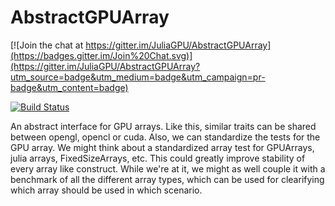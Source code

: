 # AbstractGPUArray

[![Join the chat at https://gitter.im/JuliaGPU/AbstractGPUArray](https://badges.gitter.im/Join%20Chat.svg)](https://gitter.im/JuliaGPU/AbstractGPUArray?utm_source=badge&utm_medium=badge&utm_campaign=pr-badge&utm_content=badge)

[![Build Status](https://travis-ci.org/SimonDanisch/AbstractGPUArray.jl.svg?branch=master)](https://travis-ci.org/SimonDanisch/AbstractGPUArray.jl)

An abstract interface for GPU arrays.
Like this, similar traits can be shared between opengl, opencl or cuda.
Also, we can standardize the tests for the GPU array.
We might think about a standardized array test for GPUArrays, julia arrays, FixedSizeArrays, etc. This could greatly improve stability of every array like construct.
While we're at it, we might as well couple it with a benchmark of all the different array types, which can be used for clearifying which array should be used in which scenario.
